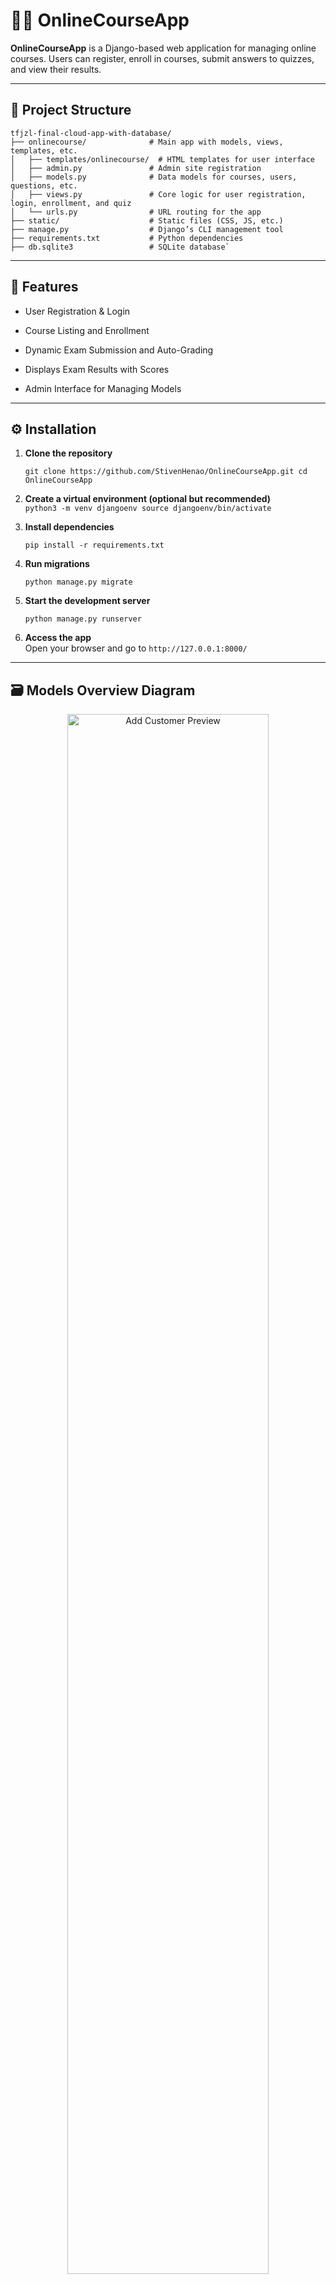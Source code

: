 
# 🧑‍🏫 OnlineCourseApp

**OnlineCourseApp** is a Django-based web application for managing online courses. Users can register, enroll in courses, submit answers to quizzes, and view their results.

----------

## 📁 Project Structure


```
tfjzl-final-cloud-app-with-database/
├── onlinecourse/              # Main app with models, views, templates, etc.
│   ├── templates/onlinecourse/  # HTML templates for user interface
│   ├── admin.py               # Admin site registration
│   ├── models.py              # Data models for courses, users, questions, etc.
│   ├── views.py               # Core logic for user registration, login, enrollment, and quiz
│   └── urls.py                # URL routing for the app
├── static/                    # Static files (CSS, JS, etc.)
├── manage.py                  # Django’s CLI management tool
├── requirements.txt           # Python dependencies
├── db.sqlite3                 # SQLite database` 
```
----------

## 🚀 Features

-   User Registration & Login
    
-   Course Listing and Enrollment
    
-   Dynamic Exam Submission and Auto-Grading
    
-   Displays Exam Results with Scores
    
-   Admin Interface for Managing Models
    

----------

## ⚙️ Installation

1.  **Clone the repository**
    
    `git clone https://github.com/StivenHenao/OnlineCourseApp.git cd OnlineCourseApp` 
    
2.  **Create a virtual environment (optional but recommended)**    
    `python3 -m venv djangoenv source djangoenv/bin/activate` 
    
3.  **Install dependencies**
    
    `pip install -r requirements.txt` 
    
4.  **Run migrations**
 
    `python manage.py migrate` 
    
5.  **Start the development server**
    
    `python manage.py runserver` 
    
6.  **Access the app**  
    Open your browser and go to `http://127.0.0.1:8000/`
    

----------

## 🗃️ Models Overview Diagram

<div align="center"> <img src="https://i.imgur.com/LneeFuT.png" width="80%" alt="Add Customer Preview" /> <br/>

----------

## 📸 Screenshots

<div align="center"> <h3>🏠 Home</h3> <img src="https://i.imgur.com/YtZKbI4.png" width="80%" alt="Home Preview" /> <br/>

<div align="center"> <h3>👓 Start Quiz</h3> <img src="https://i.imgur.com/Tt21LL3.png" width="80%" alt="Add Customer Preview" /> <br/>

<div align="center"> <h3>✅ Results</h3> <img src="https://i.imgur.com/J2HkOms.png" width="80%" alt="Summary Preview" /> <br/>
